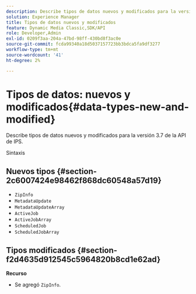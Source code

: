 ```yaml
---
description: Describe tipos de datos nuevos y modificados para la versión 3.7 de la API de IPS.
solution: Experience Manager
title: Tipos de datos nuevos y modificados
feature: Dynamic Media Classic,SDK/API
role: Developer,Admin
exl-id: 0209f3aa-204a-47bd-98ff-430bd8f3ac0e
source-git-commit: fcda99340a18d5037157723bb3bdca5fa9df3277
workflow-type: tm+mt
source-wordcount: '41'
ht-degree: 2%

---
```


# Tipos de datos: nuevos y modificados{#data-types-new-and-modified}

Describe tipos de datos nuevos y modificados para la versión 3.7 de la API de IPS.

Sintaxis

## Nuevos tipos {#section-2c6007424e98462f868dc60548a57d19}

* `ZipInfo`
* `MetadataUpdate`
* `MetadataUpdateArray`
* `ActiveJob`
* `ActiveJobArray`
* `ScheduledJob`
* `ScheduledJobArray`

## Tipos modificados {#section-f2d4635d912545c5964820b8cd1e62ad}

**Recurso**

* Se agregó `ZipInfo`.
